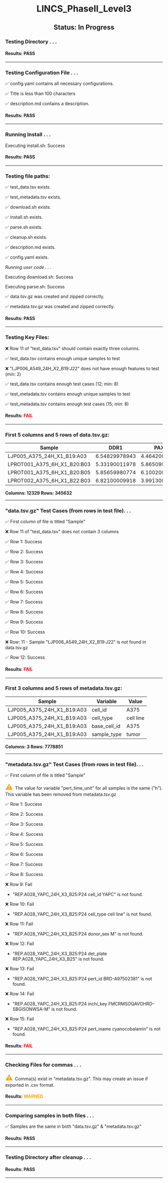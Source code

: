 <h1><center>LINCS_PhaseII_Level3</center></h1>
<h2><center> Status: In Progress </center></h2>


### Testing Directory . . .

#### Results: PASS
---
### Testing Configuration File . . .

&#9989;	config.yaml contains all necessary configurations.

&#9989;	Title is less than 100 characters

&#9989;	description.md contains a description.

#### Results: PASS
---
### Running Install . . .

Executing install.sh: Success

#### Results: PASS
---

### Testing file paths:

&#9989;	test_data.tsv exists.

&#9989;	test_metadata.tsv exists.

&#9989;	download.sh exists.

&#9989;	install.sh exists.

&#9989;	parse.sh exists.

&#9989;	cleanup.sh exists.

&#9989;	description.md exists.

&#9989;	config.yaml exists.

*Running user code . . .*

Executing download.sh: Success

Executing parse.sh: Success

&#9989;	data.tsv.gz was created and zipped correctly.

&#9989;	metadata.tsv.gz was created and zipped correctly.

#### Results: PASS
---
### Testing Key Files:

&#10060;	Row 11 of "test_data.tsv" should contain exactly three columns.

&#9989;	test_data.tsv contains enough unique samples to test

&#10060;	"LJP006_A549_24H_X2_B19:J22" does not have enough features to test (min: 2)

&#9989;	test_data.tsv contains enough test cases (12; min: 8)

&#9989;	test_metadata.tsv contains enough unique samples to test

&#9989;	test_metadata.tsv contains enough test cases (15; min: 8)

#### Results: **<font color="red">FAIL</font>**
---

### First 5 columns and 5 rows of data.tsv.gz:

|	Sample	|	DDR1	|	PAX8	|	GUCA1A	|	EPHB3	|
|	---	|	---	|	---	|	---	|	---	|
|	LJP005_A375_24H_X1_B19:A03	|	6.54829978943	|	4.46420001984	|	4.82719993591	|	5.97429990768	|
|	LPROT001_A375_6H_X1_B20:B03	|	5.33190011978	|	5.86509990692	|	6.20599985123	|	8.62740039825	|
|	LPROT001_A375_6H_X1_B20:B05	|	5.85659980774	|	6.10020017624	|	5.93030023575	|	9.55449962616	|
|	LPROT002_A375_6H_X1_B22:B03	|	6.82100009918	|	3.99130010605	|	4.17999982834	|	6.34259986877	|

**Columns: 12329 Rows: 345632**

---
### "data.tsv.gz" Test Cases (from rows in test file). . .

&#9989;	First column of file is titled "Sample"

&#10060;	Row 11 of "test_data.tsv" does not contain 3 columns

&#9989;	Row 1: Success

&#9989;	Row 2: Success

&#9989;	Row 3: Success

&#9989;	Row 4: Success

&#9989;	Row 5: Success

&#9989;	Row 6: Success

&#9989;	Row 7: Success

&#9989;	Row 8: Success

&#9989;	Row 9: Success

&#9989;	Row 10: Success

&#10060;	Row: 11 - Sample "LJP006_A549_24H_X2_B19:J22" is not found in data.tsv.gz

&#9989;	Row 12: Success

#### Results: **<font color="red">FAIL</font>**
---
### First 3 columns and 5 rows of metadata.tsv.gz:

|	Sample	|	Variable	|	Value	|
|	---	|	---	|	---	|
|	LJP005_A375_24H_X1_B19:A03	|	cell_id	|	A375	|
|	LJP005_A375_24H_X1_B19:A03	|	cell_type	|	cell line	|
|	LJP005_A375_24H_X1_B19:A03	|	base_cell_id	|	A375	|
|	LJP005_A375_24H_X1_B19:A03	|	sample_type	|	tumor	|

**Columns: 3 Rows: 7778851**

---
### "metadata.tsv.gz" Test Cases (from rows in test file). . .

&#9989;	First column of file is titled "Sample"

<p><font color="orange" size="+2">&#9888;	</font>The value for variable "pert_time_unit" for all samples is the same ("h"). This variable has been removed from metadata.tsv.gz</p>

&#9989;	Row 1: Success

&#9989;	Row 2: Success

&#9989;	Row 3: Success

&#9989;	Row 4: Success

&#9989;	Row 5: Success

&#9989;	Row 6: Success

&#9989;	Row 7: Success

&#9989;	Row 8: Success

&#10060;	Row 9: Fail
- "REP.A028_YAPC_24H_X3_B25:P24	cell_id	YAPC" is not found.

&#10060;	Row 10: Fail
- "REP.A028_YAPC_24H_X3_B25:P24	cell_type	cell line" is not found.

&#10060;	Row 11: Fail
- "REP.A028_YAPC_24H_X3_B25:P24	donor_sex	M" is not found.

&#10060;	Row 12: Fail
- "REP.A028_YAPC_24H_X3_B25:P24	det_plate	REP.A028_YAPC_24H_X3_B25" is not found.

&#10060;	Row 13: Fail
- "REP.A028_YAPC_24H_X3_B25:P24	pert_id	BRD-A97502381" is not found.

&#10060;	Row 14: Fail
- "REP.A028_YAPC_24H_X3_B25:P24	inchi_key	FMCRMSOQAVOHRD-SBGISONWSA-M" is not found.

&#10060;	Row 15: Fail
- "REP.A028_YAPC_24H_X3_B25:P24	pert_iname	cyanocobalamin" is not found.

#### Results: **<font color="red">FAIL</font>**
---
### Checking Files for commas . . .

<p><font color="orange" size="+2">&#9888;	</font>Comma(s) exist in "metadata.tsv.gz". This may create an issue if exported in .csv format.</p>

#### Results: **<font color="orange">WARNED</font>**
---
### Comparing samples in both files . . .

&#9989;	Samples are the same in both "data.tsv.gz" & "metadata.tsv.gz"

#### Results: PASS

---
### Testing Directory after cleanup . . .

#### Results: PASS
---
